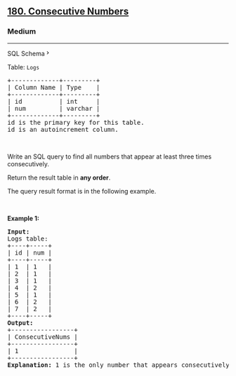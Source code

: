 <h2><a href="https://leetcode.com/problems/consecutive-numbers/">180. Consecutive Numbers</a></h2><h3>Medium</h3><hr><div class="sql-schema-wrapper__3VBi"><a class="sql-schema-link__3cEg">SQL Schema<svg viewBox="0 0 24 24" width="1em" height="1em" class="icon__1Md2"><path fill-rule="evenodd" d="M10 6L8.59 7.41 13.17 12l-4.58 4.59L10 18l6-6z"></path></svg></a></div><div><p>Table: <code>Logs</code></p>

<pre>+-------------+---------+
| Column Name | Type    |
+-------------+---------+
| id          | int     |
| num         | varchar |
+-------------+---------+
id is the primary key for this table.
id is an autoincrement column.
</pre>

<p>&nbsp;</p>

<p>Write an SQL query to find all numbers that appear at least three times consecutively.</p>

<p>Return the result table in <strong>any order</strong>.</p>

<p>The query result format is in the following example.</p>

<p>&nbsp;</p>
<p><strong>Example 1:</strong></p>

<pre><strong>Input:</strong> 
Logs table:
+----+-----+
| id | num |
+----+-----+
| 1  | 1   |
| 2  | 1   |
| 3  | 1   |
| 4  | 2   |
| 5  | 1   |
| 6  | 2   |
| 7  | 2   |
+----+-----+
<strong>Output:</strong> 
+-----------------+
| ConsecutiveNums |
+-----------------+
| 1               |
+-----------------+
<strong>Explanation:</strong> 1 is the only number that appears consecutively for at least three times.
</pre>
</div>